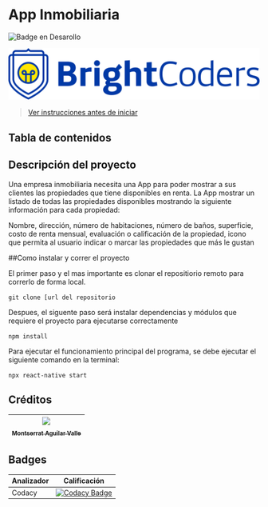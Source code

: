 # App Inmobiliaria 

![Badge en Desarollo](https://img.shields.io/badge/STATUS-EN%20DESAROLLO-green)

![BrightCoders Logo](img/logo.png)

> [Ver instrucciones antes de iniciar](./instructions.md)

## Tabla de contenidos

## Descripción del proyecto
Una empresa inmobiliaria necesita una App para poder mostrar a sus clientes las propiedades que tiene disponibles en renta. La App mostrar un listado de todas las propiedades disponibles mostrando la siguiente información para cada propiedad:

Nombre, dirección, número de habitaciones, número de baños, superficie, costo de renta mensual, evaluación o calificación de la propiedad, icono que permita al usuario indicar o marcar las propiedades que más le gustan

##Como instalar y correr el proyecto

El primer paso y el mas importante es clonar el repositiorio remoto para correrlo de forma local.

```
git clone [url del repositorio
```

Despues, el siguente paso será instalar dependencias y módulos que requiere el proyecto para ejecutarse correctamente

```
npm install
```
Para ejecutar el funcionamiento principal del programa, se debe ejecutar el siguiente comando en la terminal:

```
npx react-native start
```

## Créditos

| [<img src="https://avatars.githubusercontent.com/u/116055107?v=4" width=115><br><sub>Montserrat Aguilar Valle</sub>](https://github.com/camilafernanda) |    
| :---: |

## Badges
| Analizador | Calificación|
| ----- | ---- |
| Codacy | [![Codacy Badge](https://app.codacy.com/project/badge/Grade/5d9317d5a61e4de681fe39e21ea14ad3)](https://app.codacy.com/gh/BrightCoders-Institute/reto-inmobiliaria-montsegv-2/dashboard?utm_source=gh&utm_medium=referral&utm_content=&utm_campaign=Badge_grade) |
